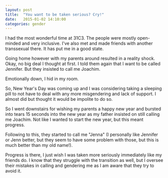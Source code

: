 ```yaml
---
layout: post
title:  "You want to be taken serious? Cry!"
date:   2015-01-02 14:10:00
categories: gender
---
```


I had the most wonderful time at 31C3. The people were mostly open-minded and very inclusive. I've also met and made friends with another transsexual there. It has put me in a good state.

Going home however with my parents around resulted in a reality shock. Okay, no big deal I thought at first. I told them again that I want to be called Jennifer. But they insisted to call me Joachim.

Emotionally down, I hid in my room.

So, New Year's Day was coming up and I was considering taking a sleeping pill to not have to deal with any more misgendering and lack of support. I almost did but thought it would be impolite to do so.

So I went downstairs for wishing my parents a happy new year and bursted into tears 15 seconds into the new year as my father insisted on still calling me Joachim. Not like I wanted to start the new year, but this meant progress.

Following to this, they started to call me "Jenna" (I personally like Jennifer or Jenn better, but they seem to have some problem with those, but this is much better than my old name!).

Progress is there, I just wish I was taken more seriously immediately like my friends do. I know that they struggle with the transition as well, but I oversee their mistakes in calling and gendering me as I am aware that they try to avoid it.
 
